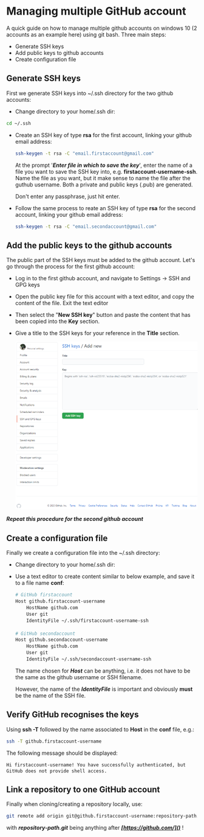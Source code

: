 # Managing multiple GitHub account
A quick guide on how to manage multiple github accounts on windows 10 (2 accounts as an example here) using git bash. Three main steps:
* Generate SSH keys
* Add public keys to github accounts
* Create configuration file

## Generate SSH keys
First we generate SSH keys into ~/.ssh directory for the two github accounts:
* Change directory to your home/.ssh dir:
```bash
cd ~/.ssh
```
* Create an SSH key of type **rsa** for the first account, linking your github email address:
    ```bash
    ssh-keygen -t rsa -C "email.firstaccount@gmail.com"
    ```
    At the prompt '***Enter file in which to save the key***', enter the name of a file you want to save the SSH key into, e.g. **firstaccount-username-ssh**. Name the file as you want, but it make sense to name the file after the guthub username. Both a private and public keys (.pub) are generated.

    Don't enter any passphrase, just hit enter.
* Follow the same process to reate an SSH key of type **rsa** for the second account, linking your github email address:
    ```bash
    ssh-keygen -t rsa -C "email.secondaccount@gmail.com"
    ```
## Add the public keys to the github accounts
The public part of the SSH keys must be added to the github account. Let's go through the process for the first github account:
* Log in to the first github account, and navigate to Settings -> SSH and GPG keys
* Open the public key file for this account with a text editor, and copy the content of the file. Exit the text editor
* Then select the "**New SSH key**" button and paste the content that has been copied into the **Key** section.
* Give a title to the SSH keys for your reference in the **Title** section.

    ![ssh keys](ssh-keys-github.png)

***Repeat this procedure for the second github account***

## Create a configuration file
Finally we create a configuration file into the ~/.ssh directory:
* Change directory to your home/.ssh dir:
* Use a text editor to create content similar to below example, and save it to a file name **conf**:
    ```bash
    # GitHub firstaccount
    Host github.firstaccount-username
        HostName github.com
        User git
        IdentityFile ~/.ssh/firstaccount-username-ssh

    # GitHub secondaccount
    Host github.secondaccount-username
        HostName github.com
        User git
        IdentityFile ~/.ssh/secondaccount-username-ssh
    ```
    The name chosen for ***Host*** can be anything, i.e. it does not have to be the same as the github username or SSH filename.

    However, the name of the ***IdentityFile*** is important and obviously **must** be the name of the SSH file.

## Verify GitHub recognises the keys
Using **ssh -T** followed by the name associated to **Host** in the **conf** file, e.g.:
```bash
ssh -T github.firstaccount-username
```
The following message should be displayed:
```text
Hi firstaccount-username! You have successfully authenticated, but GitHub does not provide shell access.
```

## Link a repository to one GitHub account
Finally when cloning/creating a repository locally, use:
```bash
git remote add origin git@github.firstaccount-username:repository-path.git
```
with ***repository-path.git*** being anything after ***[https://github.com/]()*** !
